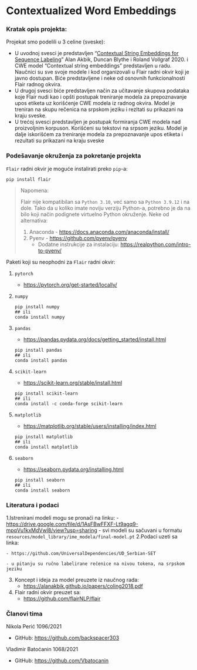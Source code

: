 # Contextualized Word Embeddings


### Kratak opis projekta:

Projekat smo podelili u 3 celine (sveske):

- U uvodnoj svesci je predstavljen “[Contextual String Embeddings for Sequence Labeling](chrome-extension://efaidnbmnnnibpcajpcglclefindmkaj/https://alanakbik.github.io/papers/coling2018.pdf)” Alan Akbik, Duncan Blythe i Roland Vollgraf 2020. i CWE model “Contextual string embeddings” predstavljen u radu. Naučnici su sve svoje modele i kod organizovali u Flair radni okvir koji je javno dostupan. Biće predstavljene i neke od osnovnih funkcionalnosti Flair radnog okvira.
- U drugoj svesci biće predstavljen način za učitavanje skupova podataka koje Flair nudi kao i opšti postupak treniranje modela za prepoznavanje upos etiketa uz korišćenje CWE modela iz radnog okvira. Model je treniran na skupu rečenica na srpskom jeziku i rezltati su prikazani na kraju sveske.
- U trećoj svesci predstavljen je postupak formiranja CWE modela nad proizvoljnim korpuson. Korišćeni su tekstovi na srpsom jeziku. Model je dalje iskorišćem za treniranje modela za prepoznavanje upos etiketa i rezultati su prikazani na kraju sveske



### Podešavanje okruženja za pokretanje projekta

`Flair` radni okvir je moguće instalirati preko `pip`-a:

```shell
pip install flair
```

> Napomena:
>
> Flair nije kompatibilan sa `Python 3.10`, već samo sa `Python 3.9.12` i na dole. Tako da u koliko imate noviju verziju Python-a, potrebno je da na bilo koji način podignete virtuelno Python okruženje. Neke od alternativa: 
>
> 1. Anaconda - https://docs.anaconda.com/anaconda/install/
> 2. Pyenv - https://github.com/pyenv/pyenv
>     - Dodatne instrukcije za instalaciju: https://realpython.com/intro-to-pyenv/

Paketi koji su neophodni za `Flair` radni okvir:

1. `pytorch`

    - https://pytorch.org/get-started/locally/

2. `numpy`

    ```shell
    pip install numpy
    ## ili
    conda install numpy
    ```

3. `pandas`

    - https://pandas.pydata.org/docs/getting_started/install.html

    ```shell
    pip install pandas
    ## ili
    conda install pandas
    ```

4. `scikit-learn`

    - https://scikit-learn.org/stable/install.html

    ```shell
    pip install scikit-learn
    ## ili
    conda install -c conda-forge scikit-learn
    ```

5. `matplotlib`

    - https://matplotlib.org/stable/users/installing/index.html

    ```shell
    pip install matplotlib
    ## ili
    conda install matplotlib
    ```

6. `seaborn`

    - https://seaborn.pydata.org/installing.html

    ```shell
    pip install seaborn
    ## ili
    conda install seaborn
    ```



### Literatura i podaci

1.Istrenirani modeli mogu se pronaći na linku:
	- https://drive.google.com/file/d/1AsFBwFFXF-Lt9agq9-mpqVu1kxMdVwl8/view?usp=sharing
	- svi modeli su sačuvani u formatu `resources/model_library/ime_modela/final-model.pt`
2.Podaci uzeti sa linka:

	- https://github.com/UniversalDependencies/UD_Serbian-SET
	
	- u pitanju su ručno labelirane rečenice na nivou tokena, na srpskom jeziku

3. Koncept i ideja za model preuzete iz naučnog rada:
    - https://alanakbik.github.io/papers/coling2018.pdf
4. Flair radni okvir preuzet sa:
    - https://github.com/flairNLP/flair



### Članovi tima

Nikola Perić 1096/2021

- GitHub: https://github.com/backspacer303

Vladimir Batoćanin 1068/2021

- GitHub: https://github.com/Vbatocanin



